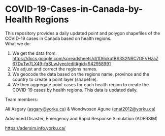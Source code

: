 # COVID-19-Cases-in-Canada-by-Health Regions
This repository provides a daily updated point and polygon shapefiles of the COVID-19 cases in Canada based on health regions.  
What we do: 
1. We get the data from: https://docs.google.com/spreadsheets/d/1D6okqtBS3S2NRC7GFVHzaZ67DuTw7LX49-fqSLwJyeo/edit#gid=942958991
2. We adjust and correct the regions names.
3. We geocode the data based on the regions name, province and the country to create a point layer (shapefile).
4. We then aggregate point cases for each health region to create the COVID-19 cases by health regions.
This data is updated daily.

Team members:

Ali Asgary (asgary@yorku.ca) & Wondwosen Agune (enat2012@yorku.ca)

Advanced Disaster, Emergency and Rapid Response Simulation (ADERSIM)

https://adersim.info.yorku.ca/


